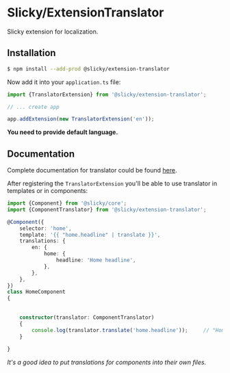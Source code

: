 # Slicky/ExtensionTranslator

Slicky extension for localization.

## Installation

```bash
$ npm install --add-prod @slicky/extension-translator
```

Now add it into your `application.ts` file:

```typescript
import {TranslatorExtension} from '@slicky/extension-translator';

// ... create app

app.addExtension(new TranslatorExtension('en'));
```

**You need to provide default language.**

## Documentation

Complete documentation for translator could be found [here](https://github.com/SlickyJS/Translator/blob/master/README.md).

After registering the `TranslatorExtension` you'll be able to use translator in templates or in components:

```typescript
import {Component} from '@slicky/core';
import {ComponentTranslator} from '@slicky/extension-translator';

@Component({
	selector: 'home',
	template: '{{ "home.headline" | translate }}',
	translations: {
		en: {
			home: {
				headline: 'Home headline',
			},
		},
	},
})
class HomeComponent
{
	
	
	constructor(translator: ComponentTranslator)
	{
		console.log(translator.translate('home.headline'));		// "Home headline"
	}
	
}
```

*It's a good idea to put translations for components into their own files.*
